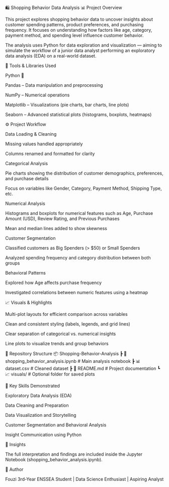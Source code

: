 🛍️ Shopping Behavior Data Analysis
📊 Project Overview

This project explores shopping behavior data to uncover insights about customer spending patterns, product preferences, and purchasing frequency.
It focuses on understanding how factors like age, category, payment method, and spending level influence customer behavior.

The analysis uses Python for data exploration and visualization — aiming to simulate the workflow of a junior data analyst performing an exploratory data analysis (EDA) on a real-world dataset.

🧰 Tools & Libraries Used

Python 🐍

Pandas – Data manipulation and preprocessing

NumPy – Numerical operations

Matplotlib – Visualizations (pie charts, bar charts, line plots)

Seaborn – Advanced statistical plots (histograms, boxplots, heatmaps)

⚙️ Project Workflow

Data Loading & Cleaning

Missing values handled appropriately

Columns renamed and formatted for clarity

Categorical Analysis

Pie charts showing the distribution of customer demographics, preferences, and purchase details

Focus on variables like Gender, Category, Payment Method, Shipping Type, etc.

Numerical Analysis

Histograms and boxplots for numerical features such as Age, Purchase Amount (USD), Review Rating, and Previous Purchases

Mean and median lines added to show skewness

Customer Segmentation

Classified customers as Big Spenders (> $50) or Small Spenders

Analyzed spending frequency and category distribution between both groups

Behavioral Patterns

Explored how Age affects purchase frequency

Investigated correlations between numeric features using a heatmap

📈 Visuals & Highlights

Multi-plot layouts for efficient comparison across variables

Clean and consistent styling (labels, legends, and grid lines)

Clear separation of categorical vs. numerical insights

Line plots to visualize trends and group behaviors

📁 Repository Structure
📦 Shopping-Behavior-Analysis
 ┣ 📜 shopping_behavior_analysis.ipynb   # Main analysis notebook
 ┣ 📊 dataset.csv                         # Cleaned dataset
 ┣ 📄 README.md                           # Project documentation
 ┗ 📈 visuals/                            # Optional folder for saved plots

🚀 Key Skills Demonstrated

Exploratory Data Analysis (EDA)

Data Cleaning and Preparation

Data Visualization and Storytelling

Customer Segmentation and Behavioral Analysis

Insight Communication using Python

🧠 Insights

The full interpretation and findings are included inside the Jupyter Notebook (shopping_behavior_analysis.ipynb).

📌 Author

Fouzi
3rd-Year ENSSEA Student | Data Science Enthusiast | Aspiring Analyst
